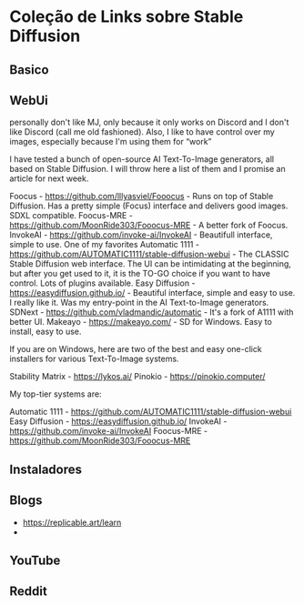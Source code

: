 # Coleção de Links sobre Stable Diffusion

## Basico

## WebUi

 personally don't like MJ, only because it only works on Discord and I don't like Discord (call me old fashioned). Also, I like to have control over my images, especially because I'm using them for “work” 

I have tested a bunch of open-source AI Text-To-Image generators, all based on Stable Diffusion. I will throw here a list of them and I promise an article for next week.

 

Foocus - https://github.com/lllyasviel/Fooocus - Runs on top of Stable Diffusion. Has a pretty simple (Focus) interface and delivers good images. SDXL compatible.
Foocus-MRE - https://github.com/MoonRide303/Fooocus-MRE - A better fork of Foocus. 
InvokeAI - https://github.com/invoke-ai/InvokeAI - Beautifull interface, simple to use. One of my favorites
Automatic 1111 - https://github.com/AUTOMATIC1111/stable-diffusion-webui - The CLASSIC Stable Diffusion web interface. The UI can be intimidating at the beginning, but after you get used to it, it is the TO-GO choice if you want to have control. Lots of plugins available. 
Easy Diffusion - https://easydiffusion.github.io/ - Beautiful interface, simple and easy to use. I really like it. Was my entry-point in the AI Text-to-Image generators.
SDNext - https://github.com/vladmandic/automatic - It's a fork of A1111 with better UI.
Makeayo - https://makeayo.com/ - SD for Windows. Easy to install, easy to use. 
 

If you are on Windows, here are two of the best and easy one-click installers for various Text-To-Image systems. 

Stability Matrix - https://lykos.ai/
Pinokio - https://pinokio.computer/
 

 My top-tier systems are:

Automatic 1111 - https://github.com/AUTOMATIC1111/stable-diffusion-webui
Easy Diffusion - https://easydiffusion.github.io/ 
InvokeAI - https://github.com/invoke-ai/InvokeAI
Foocus-MRE - https://github.com/MoonRide303/Fooocus-MRE 

## Instaladores

## Blogs

- https://replicable.art/learn
- 
## YouTube

## Reddit
